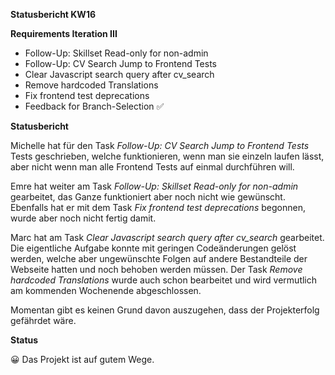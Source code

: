 **Statusbericht KW16**

**Requirements Iteration III** 

- Follow-Up:  Skillset Read-only for non-admin 
- Follow-Up: CV Search Jump to Frontend Tests 
- Clear Javascript search query after cv_search 
- Remove hardcoded Translations
- Fix frontend test deprecations
- Feedback for Branch-Selection ✅

**Statusbericht** 

Michelle hat für den Task *Follow-Up: CV Search Jump to Frontend Tests* Tests geschrieben, welche funktionieren, wenn man sie einzeln laufen lässt, aber nicht wenn man alle Frontend Tests auf einmal durchführen will.

Emre hat weiter am Task *Follow-Up:  Skillset Read-only for non-admin* gearbeitet, das Ganze funktioniert aber noch nicht wie gewünscht. Ebenfalls hat er mit dem Task *Fix frontend test deprecations* begonnen, wurde aber noch nicht fertig damit.

Marc hat am Task *Clear Javascript search query after cv_search* gearbeitet. Die eigentliche Aufgabe konnte mit geringen Codeänderungen gelöst werden, welche aber ungewünschte Folgen auf andere Bestandteile der Webseite hatten und noch behoben werden müssen. Der Task *Remove hardcoded Translations* wurde auch schon bearbeitet und wird vermutlich am kommenden Wochenende abgeschlossen.

Momentan gibt es keinen Grund davon auszugehen, dass der Projekterfolg gefährdet wäre.

**Status** 

😀 Das Projekt ist auf gutem Wege.
